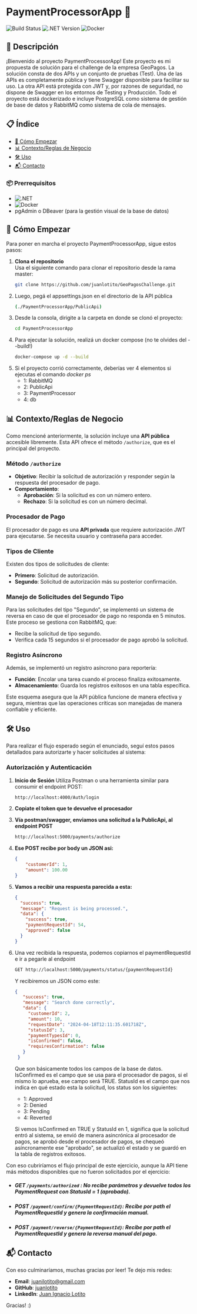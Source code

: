 # PaymentProcessorApp 🚀

![Build Status](https://img.shields.io/badge/build-passing-brightgreen)
![.NET Version](https://img.shields.io/badge/.NET-6-blue)
![Docker](https://img.shields.io/badge/docker-supported-blue)

## 📝 Descripción
¡Bienvenido al proyecto PaymentProcessorApp! Este proyecto es mi propuesta de solución para el challenge de la empresa GeoPagos. La solución consta de dos APIs y un conjunto de pruebas (Test). Una de las APIs es completamente pública y tiene Swagger disponible para facilitar su uso. La otra API está protegida con JWT y, por razones de seguridad, no dispone de Swagger en los entornos de Testing y Producción. Todo el proyecto está dockerizado e incluye PostgreSQL como sistema de gestión de base de datos y RabbitMQ como sistema de cola de mensajes.

## 📋 Índice

- [🚀 Cómo Empezar](#cómo-empezar)
- [📊 Contexto/Reglas de Negocio](#contexto-reglas-de-negocio)
- [🛠 Uso](#uso)
- [📬 Contacto](#contacto)

### 📦 Prerrequisitos
- ![.NET](https://img.shields.io/badge/.NET-6-blue)
- ![Docker](https://img.shields.io/badge/docker-supported-blue)
- pgAdmin o DBeaver (para la gestión visual de la base de datos)

## 🚀 Cómo Empezar

Para poner en marcha el proyecto PaymentProcessorApp, sigue estos pasos:
1. **Clona el repositorio**  
   Usa el siguiente comando para clonar el repositorio desde la rama master:
   ```bash
   git clone https://github.com/juanlotito/GeoPagosChallenge.git
2. Luego, pegá el appsettings.json en el directorio de la API pública
    ```bash
    (./PaymentProcessorApp/PublicApi)
3. Desde la consola, dirigite a la carpeta en donde se clonó el proyecto:
    ```bash
    cd PaymentProcessorApp
4. Para ejecutar la solución, realizá un docker compose (no te olvides del --build!)
    ```bash
    docker-compose up -d --build
5. Si el proyecto corrió correctamente, deberías ver 4 elementos si ejecutas el comando *docker ps*
    - 1: RabbitMQ
    - 2: PublicApi
    - 3: PaymentProcessor
    - 4: db

## 📊 Contexto/Reglas de Negocio

Como mencioné anteriormente, la solución incluye una **API pública** accesible libremente. Esta API ofrece el método `/authorize`, que es el principal del proyecto.

### Método `/authorize`
- **Objetivo**: Recibir la solicitud de autorización y responder según la respuesta del procesador de pago.
- **Comportamiento**:
  - **Aprobación**: Si la solicitud es con un número entero.
  - **Rechazo**: Si la solicitud es con un número decimal.

### Procesador de Pago
El procesador de pago es una **API privada** que requiere autorización JWT para ejecutarse. Se necesita usuario y contraseña para acceder.

### Tipos de Cliente
Existen dos tipos de solicitudes de cliente:
- **Primero**: Solicitud de autorización.
- **Segundo**: Solicitud de autorización más su posterior confirmación.

### Manejo de Solicitudes del Segundo Tipo
Para las solicitudes del tipo "Segundo", se implementó un sistema de reversa en caso de que el procesador de pago no responda en 5 minutos. Este proceso se gestiona con RabbitMQ, que:
- Recibe la solicitud de tipo segundo.
- Verifica cada 15 segundos si el procesador de pago aprobó la solicitud.

### Registro Asíncrono
Además, se implementó un registro asíncrono para reportería:
- **Función**: Encolar una tarea cuando el proceso finaliza exitosamente.
- **Almacenamiento**: Guarda los registros exitosos en una tabla específica.

Este esquema asegura que la API pública funcione de manera efectiva y segura, mientras que las operaciones críticas son manejadas de manera confiable y eficiente.

## 🛠 Uso

Para realizar el flujo esperado según el enunciado, seguí estos pasos detallados para autorizarte y hacer solicitudes al sistema:

### Autorización y Autenticación
1. **Inicio de Sesión**
   Utiliza Postman o una herramienta similar para consumir el endpoint POST:
    ```bash
    http://localhost:4000/Auth/login
2. **Copiate el token que te devuelve el procesador**
3. **Vía postman/swagger, enviamos una solicitud a la PublicApi, al endpoint POST**
    ```bash
    http://localhost:5000/payments/authorize
4. **Ese POST recibe por body un JSON asi:**
    ```json
    { 
        "customerId": 1, 
        "amount": 100.00 
    }
5. **Vamos a recibir una respuesta parecida a esta:**
    ```json
    {
      "success": true,
      "message": "Request is being processed.",
      "data": {
        "success": true,
        "paymentRequestId": 54,
        "approved": false
      }
    }
    ```
6. Una vez recibida la respuesta, podemos copiarnos el paymentRequestId e ir a pegarle al endpoint
    ```bash
    GET http://localhost:5000/payments/status/{paymentRequestId}
   ```
   Y recibiremos un JSON como este:
   ```json
   {
      "success": true,
      "message": "Search done correctly",
      "data": {
        "customerId": 2,
        "amount": 10,
        "requestDate": "2024-04-18T12:11:35.601718Z",
        "statusId": 3,
        "paymentTypesId": 0,
        "isConfirmed": false,
        "requiresConfirmation": false
      }
    }
    ```
    Que son básicamente todos los campos de la base de datos. IsConfirmed es el campo que se usa para el procesador de pagos, si el mismo lo aprueba, ese campo será TRUE. StatusId es el campo que nos indica en qué estado esta la solicitud, los status son los siguientes:
     * 1: Approved
     * 2: Denied
     * 3: Pending
     * 4: Reverted
     
    Si vemos IsConfirmed en TRUE y StatusId en 1, significa que la solicitud entró al sistema, se envió de manera asincrónica al procesador de pagos, se aprobó desde el procesador de pagos, se chequeó asíncronamente ese "aprobado", se actualizó el estado y se guardó en la tabla de registros exitosos.



Con eso cubriríamos el flujo principal de este ejercicio, aunque la API tiene más métodos disponibles que no fueron solicitados por el ejercicio:
 - ##### GET `/payments/authorized` : No recibe parámetros y devuelve todos los PaymentRequest con StatusId = 1 (aprobado).
 - ##### POST `/payment/confirm/{PaymentRequestId}`: Recibe por path el PaymentRequestId y genera la confirmación manual.
 - ##### POST `/payment/reverse/{PaymentRequestId}`: Recibe por path el PaymentRequestId y genera la reversa manual del pago.
 
## 📬 Contacto

Con eso culminaríamos, muchas gracias por leer! Te dejo mis redes:

- **Email**: [juanilotito@gmail.com](mailto:juanilotito@gmail.com)
- **GitHub**: [juanlotito](https://github.com/juanlotito)
- **LinkedIn**: [Juan Ignacio Lotito](https://www.linkedin.com/in/juan-ignacio-lotito-601157195/)

Gracias! :)

